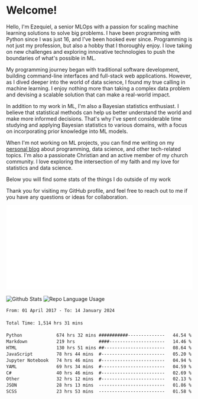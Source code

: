 # Welcome!

Hello, I'm Ezequiel, a senior MLOps with a passion for scaling machine learning solutions to solve big problems. I have been programming with Python since I was just 16, and I've been hooked ever since. Programming is not just my profession, but also a hobby that I thoroughly enjoy. I love taking on new challenges and exploring innovative technologies to push the boundaries of what's possible in ML.

My programming journey began with traditional software development, building command-line interfaces and full-stack web applications. However, as I dived deeper into the world of data science, I found my true calling in machine learning. I enjoy nothing more than taking a complex data problem and devising a scalable solution that can make a real-world impact.

In addition to my work in ML, I'm also a Bayesian statistics enthusiast. I believe that statistical methods can help us better understand the world and make more informed decisions. That's why I've spent considerable time studying and applying Bayesian statistics to various domains, with a focus on incorporating prior knowledge into ML models.

When I'm not working on ML projects, you can find me writing on my [personal blog](https://elc.github.io) about programming, data science, and other tech-related topics. I'm also a passionate Christian and an active member of my church community. I love exploring the intersection of my faith and my love for statistics and data science.

Below you will find some stats of the things I do outside of my work

Thank you for visiting my GitHub profile, and feel free to reach out to me if you have any questions or ideas for collaboration.

![RSS Feed](metrics.plugin.rss.svg)

![Github Stats](https://github-readme-stats.vercel.app/api?username=elc&show_icons=true&theme=gruvbox&border_radius=20&include_all_commits=true&count_private=true&card_width=450) ![Repo Language Usage](https://github-readme-stats.vercel.app/api/top-langs?username=elc&show_icons=true&theme=gruvbox&border_radius=20&include_all_commits=true&count_private=true&layout=compact&langs_count=5&card_width=400)


<!--START_SECTION:waka-->

```txt
From: 01 April 2017 - To: 14 January 2024

Total Time: 1,514 hrs 31 mins

Python             674 hrs 32 mins ###########--------------   44.54 %
Markdown           219 hrs         ####---------------------   14.46 %
HTML               130 hrs 51 mins ##-----------------------   08.64 %
JavaScript         78 hrs 44 mins  #------------------------   05.20 %
Jupyter Notebook   74 hrs 46 mins  #------------------------   04.94 %
YAML               69 hrs 34 mins  #------------------------   04.59 %
C#                 40 hrs 46 mins  #------------------------   02.69 %
Other              32 hrs 12 mins  #------------------------   02.13 %
JSON               28 hrs 13 mins  -------------------------   01.86 %
SCSS               23 hrs 53 mins  -------------------------   01.58 %
```

<!--END_SECTION:waka-->
